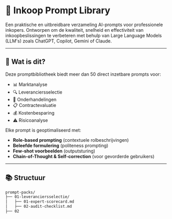# 🧠 Inkoop Prompt Library

Een praktische en uitbreidbare verzameling AI-prompts voor professionele inkopers. Ontworpen om de kwaliteit, snelheid en effectiviteit van inkoopbeslissingen te verbeteren met behulp van Large Language Models (LLM's) zoals ChatGPT, Copilot, Gemini of Claude.

---

## 🚀 Wat is dit?

Deze promptbibliotheek biedt meer dan 50 direct inzetbare prompts voor:

- 📊 Marktanalyse
- 🔍 Leveranciersselectie
- 🤝 Onderhandelingen
- 📋 Contractevaluatie
- 💰 Kostenbesparing
- ⚠️ Risicoanalyse

Elke prompt is geoptimaliseerd met:

- **Role-based prompting** (contextuele rolbeschrijvingen)
- **Beleefde formulering** (politeness prompting)
- **Few-shot voorbeelden** (outputsturing)
- **Chain-of-Thought & Self-correction** (voor gevorderde gebruikers)

---

## 📚 Structuur

```bash
prompt-packs/
├── 01-leveranciersselectie/
│   ├── 01-expert-scorecard.md
│   ├── 02-audit-checklist.md
├── 02
